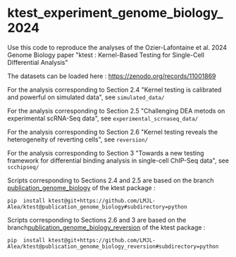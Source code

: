 # ktest_experiment_genome_biology_2024

Use this code to reproduce the analyses of the Ozier-Lafontaine et al. 2024 Genome Biology paper "ktest : Kernel-Based Testing for Single-Cell Differential Analysis"

The datasets can be loaded here : https://zenodo.org/records/11001869

For the analysis corresponding to Section 2.4 "Kernel testing is calibrated and powerful on simulated data", see `simulated_data/`

For the analysis corresponding to Section 2.5 "Challenging DEA metods on experimental scRNA-Seq data", see `experimental_scrnaseq_data/`

For the analysis corresponding to Section 2.6 "Kernel testing reveals the heterogeneity of reverting cells", see `reversion/`

For the analysis corresponding to Section 3 "Towards a new testing framework for differential binding analysis in single-cell ChIP-Seq data", see `scchipseq/`

Scripts corresponding to Sections 2.4 and 2.5 are based on the branch [publication_genome_biology](https://github.com/LMJL-Alea/ktest/tree/publication_genome_biology) of the ktest package : 
```
pip  install ktest@git+https://github.com/LMJL-Alea/ktest@publication_genome_biology#subdirectory=python
```

Scripts corresponding to Sections 2.6 and 3 are based on the branch[publication_genome_biology_reversion](https://github.com/LMJL-Alea/ktest/tree/publication_genome_biology_reversion) of the ktest package :
```
pip  install ktest@git+https://github.com/LMJL-Alea/ktest@publication_genome_biology_reversion#subdirectory=python
```
